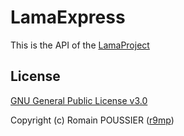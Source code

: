 # LamaExpress

This is the API of the [LamaProject](https://github.com/r9mp/lama-nuxt)

## License

[GNU General Public License v3.0](https://github.com/r9mp/nuxtjs-lama/blob/main/LICENSE)

Copyright (c) Romain POUSSIER ([r9mp](https://github.com/r9mp))
